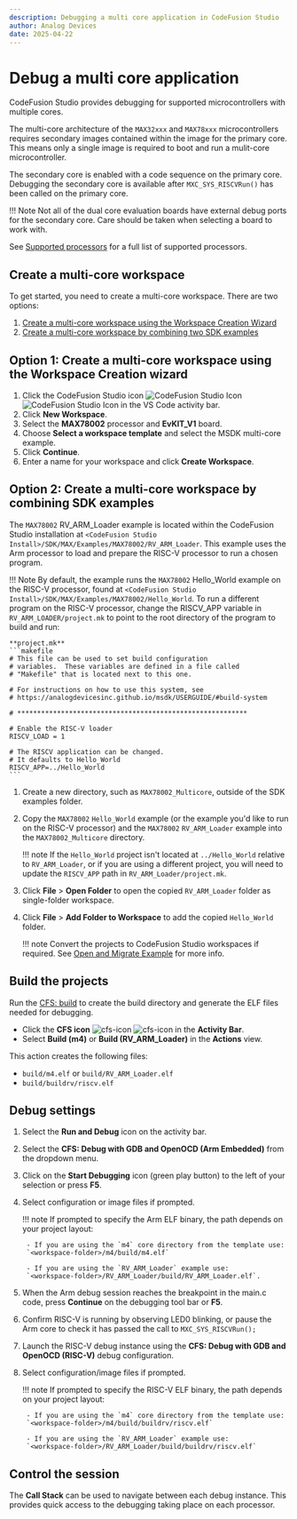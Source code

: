 ```yaml
---
description: Debugging a multi core application in CodeFusion Studio
author: Analog Devices
date: 2025-04-22
---
```


# Debug a multi core application

CodeFusion Studio provides debugging for supported microcontrollers with multiple cores.

The multi-core architecture of the `MAX32xxx` and `MAX78xxx` microcontrollers requires secondary images contained within the image for the primary core.
This means only a single image is required to boot and run a mulit-core microcontroller.

The secondary core is enabled with a code sequence on the primary core. Debugging the secondary core is available after `MXC_SYS_RISCVRun()` has been called on the primary core.

!!! Note
    Not all of the dual core evaluation boards have external debug ports for the secondary core. Care should be taken when selecting a board to work with.

See [Supported processors](../about/supported-processors.md) for a full list of supported processors.

## Create a multi-core workspace

To get started, you need to create a multi-core workspace. There are two options:

1. [Create a multi-core workspace using the Workspace Creation Wizard](debug-multi-core-application.md#option-1-create-a-multi-core-workspace-using-the-workspace-creation-wizard)
2. [Create a multi-core workspace by combining two SDK examples](debug-multi-core-application.md#option-2-create-a-multi-core-workspace-by-combining-sdk-examples)

## Option 1: Create a multi-core workspace using the Workspace Creation wizard

1. Click the CodeFusion Studio icon ![CodeFusion Studio Icon](../about/images/cfs-icon-dark.png#only-dark) ![CodeFusion Studio Icon](../about/images/cfs-icon-light.png#only-light) in the VS Code activity bar.
1. Click **New Workspace**.
1. Select the **MAX78002** processor and **EvKIT_V1** board.
1. Choose **Select a workspace template** and select the MSDK multi-core example.
1. Click **Continue**.
1. Enter a name for your workspace and click **Create Workspace**.

## Option 2: Create a multi-core workspace by combining SDK examples

The `MAX78002` RV_ARM_Loader example is located within the CodeFusion Studio installation at `<CodeFusion Studio Install>/SDK/MAX/Examples/MAX78002/RV_ARM_Loader`. This example uses the Arm processor to load and prepare the RISC-V processor to run a chosen program.

!!! Note
    By default, the example runs the `MAX78002` Hello_World example on the RISC-V processor, found at `<CodeFusion Studio Install>/SDK/MAX/Examples/MAX78002/Hello_World`. To run a different program on the RISC-V processor, change the RISCV_APP variable in `RV_ARM_LOADER/project.mk` to point to the root directory of the program to build and run:

    **project.mk**
    ```makefile
    # This file can be used to set build configuration
    # variables.  These variables are defined in a file called
    # "Makefile" that is located next to this one.

    # For instructions on how to use this system, see
    # https://analogdevicesinc.github.io/msdk/USERGUIDE/#build-system

    # **********************************************************

    # Enable the RISC-V loader
    RISCV_LOAD = 1

    # The RISCV application can be changed.
    # It defaults to Hello_World
    RISCV_APP=../Hello_World
    ```

1. Create a new directory, such as `MAX78002_Multicore`, outside of the SDK examples folder.

2. Copy the `MAX78002` `Hello_World` example (or the example you'd like to run on the RISC-V processor) and the `MAX78002` `RV_ARM_Loader` example into the `MAX78002_Multicore` directory.

    !!! note
        If the `Hello_World` project isn't located at `../Hello_World` relative to `RV_ARM_Loader`, or if you are using a different project, you will need to update the `RISCV_APP` path in `RV_ARM_Loader/project.mk`.

3. Click **File** > **Open Folder** to open the copied `RV_ARM_Loader` folder as single-folder workspace.

4. Click **File** > **Add Folder to Workspace** to add the copied `Hello_World` folder.

    !!! note
        Convert the projects to CodeFusion Studio workspaces if required. See [Open and Migrate Example](../workspaces/open-and-migrate-example.md) for more info.

## Build the projects

Run the [CFS: build](../workspaces/tasks.md) to create the build directory and generate the ELF files needed for debugging.

- Click the **CFS icon** ![cfs-icon](../about/images/cfs-icon-light.png#only-light) ![cfs-icon](../about/images/cfs-icon-dark.png#only-dark) in the **Activity Bar**.
- Select **Build (m4)** or **Build (RV_ARM_Loader)** in the **Actions** view.

This action creates the following files:

- `build/m4.elf` or `build/RV_ARM_Loader.elf`
- `build/buildrv/riscv.elf`

## Debug settings

1. Select the **Run and Debug** icon on the activity bar.
2. Select the **CFS: Debug with GDB and OpenOCD (Arm Embedded)** from the dropdown menu.
3. Click on the **Start Debugging** icon (green play button) to the left of your selection or press **F5**.
4. Select configuration or image files if prompted.

    !!! note
        If prompted to specify the Arm ELF binary, the path depends on your project layout:

        - If you are using the `m4` core directory from the template use:  
        `<workspace-folder>/m4/build/m4.elf`

        - If you are using the `RV_ARM_Loader` example use:  
        `<workspace-folder>/RV_ARM_Loader/build/RV_ARM_Loader.elf`.

5. When the Arm debug session reaches the breakpoint in the main.c code, press **Continue** on the debugging tool bar or **F5**.
6. Confirm RISC-V is running by observing LED0 blinking, or pause the Arm core to check it has passed the call to `MXC_SYS_RISCVRun();`
7. Launch the RISC-V debug instance using the **CFS: Debug with GDB and OpenOCD (RISC-V)** debug configuration.
8. Select configuration/image files if prompted.

    !!! note
        If prompted to specify the RISC-V ELF binary, the path depends on your project layout:

        - If you are using the `m4` core directory from the template use:  
        `<workspace-folder>/m4/build/buildrv/riscv.elf`

        - If you are using the `RV_ARM_Loader` example use:  
        `<workspace-folder>/RV_ARM_Loader/build/buildrv/riscv.elf`

## Control the session

The **Call Stack** can be used to navigate between each debug instance. This provides quick access to the debugging taking place on each processor.

